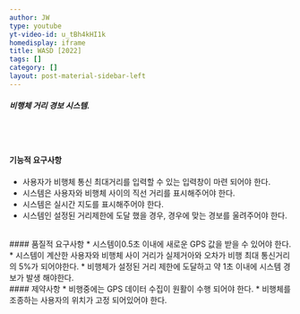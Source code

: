```yaml
---
author: JW
type: youtube
yt-video-id: u_tBh4kHI1k
homedisplay: iframe
title: WASD [2022]
tags: []
category: []
layout: post-material-sidebar-left
---
```

##### 비행체 거리 경보 시스템.
<br><br>
#### 기능적 요구사항
* 사용자가 비행체 통신 최대거리를 입력할 수 있는 입력창이 마련 되어야 한다.
* 시스템은 사용자와 비행체 사이의 직선 거리를 표시해주어야 한다.
* 시스템은 실시간 지도를 표시해주어야 한다.
* 시스템인 설정된 거리제한에 도달 했을 경우, 경우에 맞는 경보를 울려주어야 한다.

<br>
#### 품질적 요구사항
* 시스템이0.5초 이내에 새로운 GPS 값을 받을 수 있어야 한다. 
* 시스템이 계산한 사용자와 비행체 사이 거리가 실제거아와 오차가 비행 최대 통신거리의 5%가 되어야한다. 
* 비행체가 설정된 거리 제한에 도달하고 약 1초 이내에 시스템 경보가 발생 해야한다. 

<br>
#### 제약사항
* 비행중에는 GPS 데이터 수집이 원활이 수행 되어야 한다. 
* 비행체를 조종하는 사용자의 위치가 고정 되어있어야 한다. 
